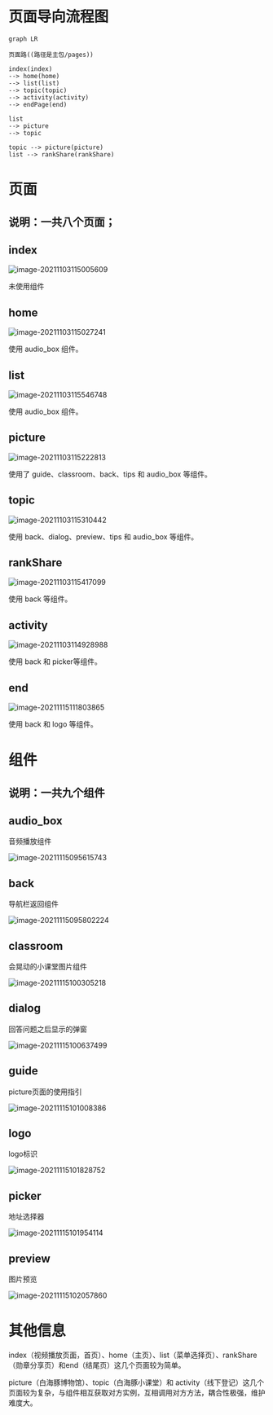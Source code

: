 # 页面导向流程图

```mermaid
graph LR

页面路((路径是主包/pages))

index(index)
--> home(home)
--> list(list)
--> topic(topic)
--> activity(activity)
--> endPage(end)

list 
--> picture
--> topic

topic --> picture(picture)
list --> rankShare(rankShare)

```

# 页面

## 说明：一共八个页面；

## index

![image-20211103115005609](images/image-20211103115005609.png)

未使用组件

## home

![image-20211103115027241](images/image-20211103115027241.png)

使用 audio_box 组件。

## list

![image-20211103115546748](images/image-20211103115546748.png)

使用 audio_box 组件。

## picture

![image-20211103115222813](images/image-20211103115222813.png)

使用了 guide、classroom、back、tips 和 audio_box 等组件。

## topic

![image-20211103115310442](images/image-20211103115310442.png)

使用 back、dialog、preview、tips 和 audio_box 等组件。

## rankShare

![image-20211103115417099](images/image-20211103115417099.png)

使用 back 等组件。

## activity

![image-20211103114928988](images/image-20211103114928988-16359195907241.png)

使用 back 和 picker等组件。

## end

![image-20211115111803865](images/image-20211115111803865.png)

使用 back 和 logo 等组件。

# 组件

## 说明：一共九个组件

## audio_box

音频播放组件

![image-20211115095615743](images/image-20211115095615743.png)

## back

导航栏返回组件

![image-20211115095802224](images/image-20211115095802224.png)

## classroom

会晃动的小课堂图片组件

![image-20211115100305218](images/image-20211115100305218.png)

## dialog

回答问题之后显示的弹窗

![image-20211115100637499](images/image-20211115100637499.png)

## guide

picture页面的使用指引

![image-20211115101008386](images/image-20211115101008386.png)

## logo

logo标识

![image-20211115101828752](images/image-20211115101828752.png)



## picker

地址选择器

![image-20211115101954114](images/image-20211115101954114.png)

## preview

图片预览

![image-20211115102057860](images/image-20211115102057860.png)

# 其他信息

index（视频播放页面，首页）、home（主页）、list（菜单选择页）、rankShare（勋章分享页）和end（结尾页）这几个页面较为简单。



picture（白海豚博物馆）、topic（白海豚小课堂）和 activity（线下登记）这几个页面较为复杂，与组件相互获取对方实例，互相调用对方方法，耦合性极强，维护难度大。





